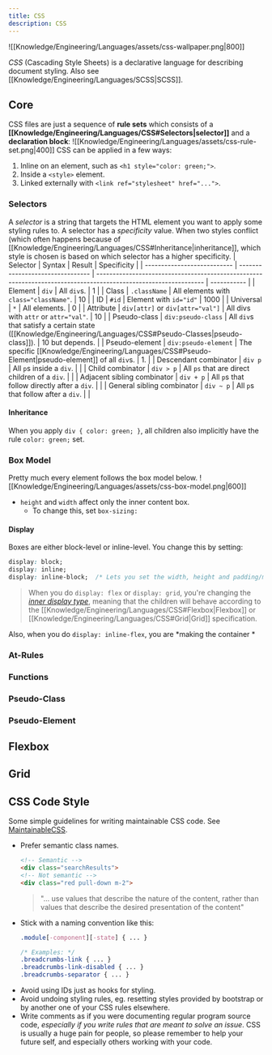 ```yaml
---
title: CSS
description: CSS
---
```


![[Knowledge/Engineering/Languages/assets/css-wallpaper.png|800]]

*CSS* (Cascading Style Sheets) is a declarative language for describing document styling. Also see [[Knowledge/Engineering/Languages/SCSS|SCSS]].

## Core
CSS files are just a sequence of **rule sets** which consists of a **[[Knowledge/Engineering/Languages/CSS#Selectors|selector]]** and a **declaration block**:
![[Knowledge/Engineering/Languages/assets/css-rule-set.png|400]]
CSS can be applied in a few ways:
1. Inline on an element, such as `<h1 style="color: green;">`.
2. Inside a `<style>` element.
3. Linked externally with `<link ref="stylesheet" href="...">`.

### Selectors
A *selector* is a string that targets the HTML element you want to apply some styling rules to. A selector has a *specificity* value. When two styles conflict (which often happens because of [[Knowledge/Engineering/Languages/CSS#Inheritance|inheritance]], which style is chosen is based on which selector has a higher specificity.
| Selector                    | Syntax                           | Result                                                                                                          | Specificity |
| --------------------------- | -------------------------------- | --------------------------------------------------------------------------------------------------------------- | ----------- |
| Element                     | `div`                            | All `div`s.                                                                                                     | 1            | 
| Class                       | `.className`                     | All elements with `class="className"`.                                                                          | 10            |
| ID                          | `#id`                            | Element with `id="id"`                                                                                          | 1000            |
| Universal                   | `*`                              | All elements.                                                                                                   | 0            |
| Attribute                   | `div[attr]` or `div[attr="val"]` | All divs with `attr` or `attr="val"`.                                                                           | 10            |
| Pseudo-class                | `div:pseudo-class`               | All `div`s that satisfy a certain state ([[Knowledge/Engineering/Languages/CSS#Pseudo-Classes\|pseudo-class]]). | 10 but depends.            |
| Pseudo-element              | `div:pseudo-element`             | The specific [[Knowledge/Engineering/Languages/CSS#Pseudo-Element\|pseudo-element]] of all `div`s.              | 1.            |
| Descendant combinator       | `div p`                          | All `p`s inside a `div`.                                                                                        |             |
| Child combinator            | `div > p`                        | All `ps` that are direct children of a `div`.                                                                   |             |
| Adjacent sibling combinator | `div + p`                        | All `p`s that follow directly after a `div`.                                                                    |             |
| General sibling combinator  | `div ~ p`                        | All `p`s that follow after a `div`.                                                                             |             |

#### Inheritance
When you apply `div { color: green; }`, all children also implicitly have the rule `color: green;` set.

### Box Model
Pretty much every element follows the box model below.
![[Knowledge/Engineering/Languages/assets/css-box-model.png|600]]
- `height` and `width` affect only the inner content box. 
    - To change this, set `box-sizing: `

#### Display
Boxes are either block-level or inline-level. You change this by setting:
```css
display: block;        
display: inline;        
display: inline-block;  /* Lets you set the width, height and padding/margins. */
```
> When you do `display: flex` or `display: grid`, you're changing the *[inner display type](https://developer.mozilla.org/en-US/docs/Learn/CSS/Building_blocks/The_box_model#inner_display_type)*, meaning that the children will behave according to the [[Knowledge/Engineering/Languages/CSS#Flexbox|Flexbox]] or [[Knowledge/Engineering/Languages/CSS#Grid|Grid]] specification.

Also, when you do `display: inline-flex`, you are *making the container *

### At-Rules


### Functions


### Pseudo-Class

### Pseudo-Element

## Flexbox


## Grid


## CSS Code Style
Some simple guidelines for writing maintainable CSS code. See [MaintainableCSS](https://maintainablecss.com/).
- Prefer semantic class names.
    ```html
    <!-- Semantic -->
    <div class="searchResults">
    <!-- Not semantic -->
    <div class="red pull-down m-2">
    ```
    > "... use values that describe the nature of the content, rather than values that describe the desired presentation of the content"
- Stick with a naming convention like this:
    ```css
    .module[-component][-state] { ... }

    /* Examples: */
    .breadcrumbs-link { ... }
    .breadcrumbs-link-disabled { ... }
    .breadcrumbs-separator { ... }
    ```
- Avoid using IDs just as hooks for styling.
- Avoid undoing styling rules, eg. resetting styles provided by bootstrap or by another one of your CSS rules elsewhere.
- Write comments as if you were documenting regular program source code, *especially if you write rules that are meant to solve an issue*. CSS is usually a huge pain for people, so please remember to help your future self, and especially others working with your code.
